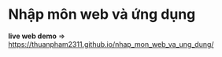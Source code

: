# Nhập môn web và ứng dụng

**live web demo**
⇒ <https://thuanpham2311.github.io/nhap_mon_web_va_ung_dung/>
